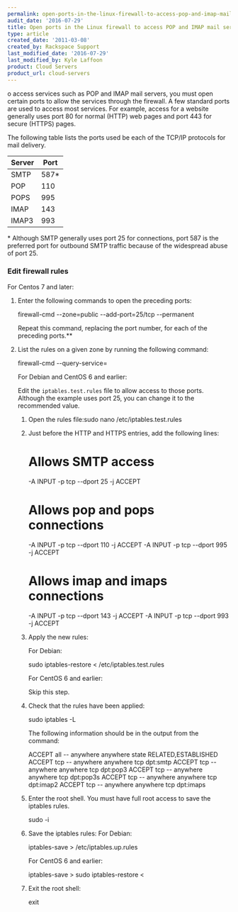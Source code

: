 ```yaml
---
permalink: open-ports-in-the-linux-firewall-to-access-pop-and-imap-mail-servers/
audit_date: '2016-07-29'
title: Open ports in the Linux firewall to access POP and IMAP mail servers
type: article
created_date: '2011-03-08'
created_by: Rackspace Support
last_modified_date: '2016-07-29'
last_modified_by: Kyle Laffoon
product: Cloud Servers
product_url: cloud-servers
---
```


o access services such as POP and IMAP mail servers, you must open certain ports to allow the services through the firewall. A few standard ports are used to access most services. For example, access for a website generally uses port 80 for normal (HTTP) web pages and port 443 for secure (HTTPS) pages.

The following table lists the ports used be each of the TCP/IP protocols for mail delivery.

| Server  | Port  |
|----------|-------|
| SMTP   | 587*  |
| POP     | 110   |
| POPS   | 995   |
| IMAP    | 143   |
| IMAP3  | 993   |

\* Although SMTP generally uses port 25 for connections, port 587 is the preferred port for outbound SMTP traffic because of the widespread abuse of port 25.

### Edit firewall rules

   For Centos 7 and later:

1. Enter the following commands to open the preceding ports:

      firewall-cmd --zone=public --add-port=25/tcp --permanent

   Repeat this command, replacing the port number, for each of the preceding ports.**

2. List the rules on a given zone by running the following command:

      firewall-cmd --query-service=<service name>

   For Debian and CentOS 6 and earlier:

   Edit the  `iptables.test.rules`  file to allow access to those ports. Although the example uses port 25, you can change it to the recommended value.

   1. Open the rules file:sudo nano /etc/iptables.test.rules
   2. Just before the HTTP and HTTPS entries, add the following lines:

         # Allows SMTP access
         -A INPUT -p tcp --dport 25 -j ACCEPT

         # Allows pop and pops connections
         -A INPUT -p tcp --dport 110 -j ACCEPT
         -A INPUT -p tcp --dport 995 -j ACCEPT

         # Allows imap and imaps connections
         -A INPUT -p tcp --dport 143 -j ACCEPT
         -A INPUT -p tcp --dport 993 -j ACCEPT

   3. Apply the new rules:

      For Debian:

         sudo iptables-restore &lt; /etc/iptables.test.rules

      For CentOS 6 and earlier:

      Skip this step.

   4. Check that the rules have been applied:

         sudo iptables -L

      The following information should be in the output from the command:

         ACCEPT all -- anywhere anywhere state RELATED,ESTABLISHED
         ACCEPT tcp -- anywhere anywhere tcp dpt:smtp
         ACCEPT tcp -- anywhere anywhere tcp dpt:pop3
         ACCEPT tcp -- anywhere anywhere tcp dpt:pop3s
         ACCEPT tcp -- anywhere anywhere tcp dpt:imap2
         ACCEPT tcp -- anywhere anywhere tcp dpt:imaps

   5. Enter the root shell. You must have full root access to save the iptables rules.

         sudo -i

   6. Save the iptables rules:
      For Debian:

         iptables-save &gt; /etc/iptables.up.rules

      For CentOS 6 and earlier:

         iptables-save &gt; sudo iptables-restore &lt;

   7. Exit the root shell:

         exit
